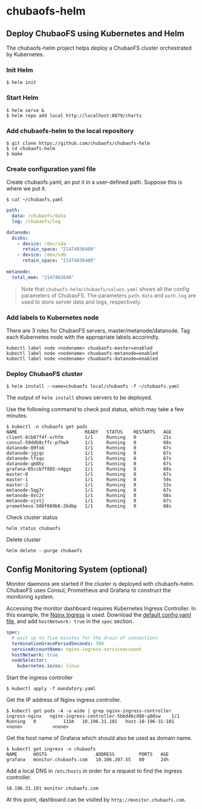 
# chubaofs-helm

## Deploy ChubaoFS using Kubernetes and Helm

The chubaofs-helm project helps deploy a ChubaoFS cluster orchestrated by Kubernetes.

### Init Helm

``` 
$ helm init
```

### Start Helm

```
$ helm serve &
$ helm repo add local http://localhost:8879/charts
```

### Add chubaofs-helm to the local repository

```
$ git clone https://github.com/chubaofs/chubaofs-helm
$ cd chubaofs-helm
$ make
```

### Create configuration yaml file

Create chubaofs.yaml, an put it in a user-defined path. Suppose this is where we put it.

```
$ cat ~/chubaofs.yaml 
```

``` yaml
path:
  data: /chubaofs/data
  log: /chubaofs/log

datanode:
  disks:
    - device: /dev/sda
      retain_space: "21474836480"
    - device: /dev/sdb
      retain_space: "21474836480"
      
metanode:
  total_mem: "2147483648"
```

> Note that `chubaofs-helm/chubaofs/values.yaml` shows all the config parameters of ChubaoFS.
> The parameters `path.data` and `path.log` are used to store server data and logs, respectively.

### Add labels to Kubernetes node

There are 3 roles for ChubaoFS servers, master/metanode/datanode. Tag each Kubernetes node with the appropriate labels accorindly.

```
kubectl label node <nodename> chuabaofs-master=enabled
kubectl label node <nodename> chuabaofs-metanode=enabled
kubectl label node <nodename> chuabaofs-datanode=enabled
```

### Deploy ChubaoFS cluster

```
$ helm install --name=chubaofs local/chubaofs -f ~/chubaofs.yaml
```

The output of `helm install` shows servers to be deployed.

Use the following command to check pod status, which may take a few minutes.

```
$ kubectl -n chubaofs get pods
NAME                         READY   STATUS    RESTARTS   AGE
client-6cb87f4f-xrhfm        1/1     Running   0          21s
consul-59ddb8cffc-p7hw9      1/1     Running   0          68s
datanode-89fxb               1/1     Running   0          67s
datanode-jgjqc               1/1     Running   0          67s
datanode-lfsqv               1/1     Running   0          67s
datanode-qm8hz               1/1     Running   0          67s
grafana-65ccb7f885-n4ggz     1/1     Running   0          68s
master-0                     1/1     Running   0          67s
master-1                     1/1     Running   0          59s
master-2                     1/1     Running   0          53s
metanode-5qg7r               1/1     Running   0          67s
metanode-8xc2r               1/1     Running   0          68s
metanode-xjstj               1/1     Running   0          67s
prometheus-588f669b6-26dbp   1/1     Running   0          68s
```

Check cluster status

```
helm status chubaofs
```

Delete cluster

```
helm delete --purge chubaofs
```

## Config Monitoring System (optional)

Monitor daemons are started if the cluster is deployed with chubaofs-helm. ChubaoFS uses Consul, Prometheus and Grafana to construct the monitoring system.

Accessing the monitor dashboard requires Kubernetes Ingress Controller. In this example, the [Nginx Ingress](https://github.com/kubernetes/ingress-nginx) is used. Download the [default config yaml file](https://raw.githubusercontent.com/kubernetes/ingress-nginx/master/deploy/static/mandatory.yaml), and add `hostNetwork: true` in the `spec` section.

```yaml
spec:
  # wait up to five minutes for the drain of connections
  terminationGracePeriodSeconds: 300
  serviceAccountName: nginx-ingress-serviceaccount
  hostNetwork: true
  nodeSelector:
    kubernetes.io/os: linux
```

Start the ingress controller

```
$ kubectl apply -f mandatory.yaml
```

Get the IP address of Nginx ingress controller.

```
$ kubectl get pods -A -o wide | grep nginx-ingress-controller
ingress-nginx   nginx-ingress-controller-5bbd46cd86-q88sw    1/1     Running   0          115m   10.196.31.101   host-10-196-31-101   <none>           <none>
```

Get the host name of Grafana which should also be used as domain name.

```
$ kubectl get ingress -n chubaofs
NAME      HOSTS                  ADDRESS         PORTS   AGE
grafana   monitor.chubaofs.com   10.106.207.55   80      24h
```

Add a local DNS in `/etc/hosts` in order for a request to find the ingress controller.

```
10.196.31.101 monitor.chubaofs.com
```

At this point, dashboard can be visited by `http://monitor.chubaofs.com`.
